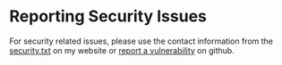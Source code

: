 # Reporting Security Issues

For security related issues, please use the contact information
from the [security.txt](https://jrpie.de/.well-known/security.txt) on my website
or [report a vulnerability](https://github.com/jrpie/Launcher/security/advisories/new) on github.

